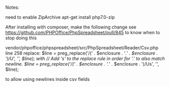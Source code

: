 Notes:

need to enable ZipArchive
apt-get install php7.0-zip

After installing with composer, make the following change
see https://github.com/PHPOffice/PhpSpreadsheet/pull/845 to know when to stop doing this

vendor/phpoffice/phpspreadsheet/src/PhpSpreadsheet/Reader/Csv.php
line 258
replace:
$line = preg_replace('/(' . $enclosure . '.*' . $enclosure . ')/U', '', $line);
with 
// Add 's' to the replace rule in order for '.' to also match newline.
$line = preg_replace('/(' . $enclosure . '.*' . $enclosure . ')/Us', '', $line);

to allow using newlines inside csv fields